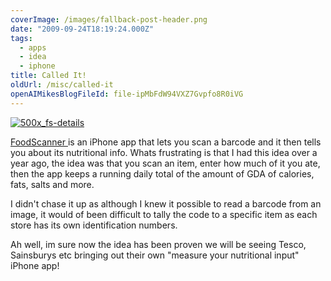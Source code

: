 ```yaml
---
coverImage: /images/fallback-post-header.png
date: "2009-09-24T18:19:24.000Z"
tags:
  - apps
  - idea
  - iphone
title: Called It!
oldUrl: /misc/called-it
openAIMikesBlogFileId: file-ipMbFdW94VXZ7Gvpfo8R0iVG
---
```


[![500x_fs-details](https://www.mikecann.blog/wp-content/uploads/2009/09/500x_fs-details.jpg "500x_fs-details")](https://www.mikecann.blog/wp-content/uploads/2009/09/500x_fs-details.jpg)

[FoodScanner ](https://itunes.apple.com/WebObjects/MZStore.woa/wa/viewSoftware?id=331140646&mt=8)is an iPhone app that lets you scan a barcode and it then tells you about its nutritional info. Whats frustrating is that I had this idea over a year ago, the idea was that you scan an item, enter how much of it you ate, then the app keeps a running daily total of the amount of GDA of calories, fats, salts and more.

<!-- more -->

I didn't chase it up as although I knew it possible to read a barcode from an image, it would of been difficult to tally the code to a specific item as each store has its own identification numbers.

Ah well, im sure now the idea has been proven we will be seeing Tesco, Sainsburys etc bringing out their own "measure your nutritional input" iPhone app!

